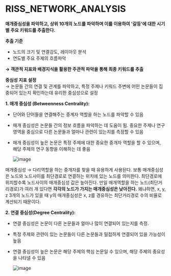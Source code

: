 # RISS_NETWORK_ANALYSIS

**매개중심성을 파악하고, 상위 10개의 노드를 파악하며 이를 이용하여 '갈등'에 대한 시기별 주요 키워드를 추출한다.**  

**추출 기준**
- 노드의 크기 및 연결강도, 레이아웃 분석
- 연도별 주요 주제의 흐름파악

****→ 객관적 지표와 배경지식을 활용한 주관적 파악을 통해 최종 키워드를 추출****

**중심성 지표 설정**       
→ 논문들 간의 연결 및 관계를 파악하고, 특정 주제나 키워드 주변에 어떤 논문들이 집중되어 있는지 확인하는데 유리한 중심성으로 설정
    
  ****1. 매개 중심성 (Betweenness Centrality):**** 
- 단어와 단어들을 연결해주는 중계자 역할을 하는 노드를 파악할 수 있음
- 매개 중심성은 논문들 간의 정보 흐름을 파악하는 데 도움이 됨. 중요한 주제나 연구 영역을 중심으로 다른 논문들과 얼마나 관련이 있는지를 측정할 수 있음
- 매개 중심성이 높은 논문은 특정 주제에 대한 중요한 중개자 역할을 할 수 있으며, 해당 주제의 연구 동향을 이해하는 데 좋음   

  ![image](https://github.com/silverwater1820/RISS_NETWORK_ANALYSIS/assets/97444162/29fa24d7-a32d-4a41-8529-edfb7ebb0635)   

매개중심성 → 다리역할을 하는 중개자를 찾을 때 유용하게 사용된다. 보통 매개중심성은 노드와 노드사이를 최단경로로 연결하는 위치에 있는 노드를 의미한다. 최단경로에 위치할수록 노드사이의 매개중심성 값은 높아진다. 만일 매개역할을 하는 노드(최단거리경로)가 여러 개 있다면 **각각의 노드가 가지는 매개중심성은 낮아진다.** 왜냐하면, x, y, z 3개의 노드가 있을 때 y의 매개중심성은 x, z를 경유하는 최단거리경로 수의 비율로 계산되기 때문이다.
        
  ****2. 연결 중심성(Degree Centrality):****   
- 연결 중심성은 논문이 다른 논문들과 얼마나 많이 연결되어 있는지를 측정.
- 특정 주제와 관련이 있는 논문들이 다른 논문들과 밀접하게 연결되어 있을 가능성이 높음
- 연결 중심성이 높은 논문은 해당 주제의 핵심 논문일 수 있으며, 해당 주제의 중요성을 나타낼 수 있음   

  ![image](https://github.com/silverwater1820/RISS_NETWORK_ANALYSIS/assets/97444162/87470711-7e6e-44b8-adb7-9f057ba61e88)
        

